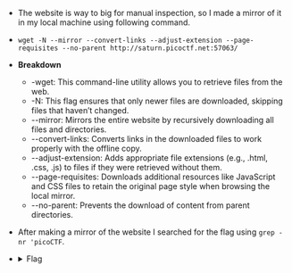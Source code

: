- The website is way to big for manual inspection, so I made a mirror of it in my local machine using following command. 

- `wget -N --mirror --convert-links --adjust-extension --page-requisites --no-parent http://saturn.picoctf.net:57063/`
- **Breakdown**
   - -wget: This command-line utility allows you to retrieve files from the web.
   - -N: This flag ensures that only newer files are downloaded, skipping files that haven’t changed.
   - --mirror: Mirrors the entire website by recursively downloading all files and directories.
   - --convert-links: Converts links in the downloaded files to work properly with the offline copy.
   - --adjust-extension: Adds appropriate file extensions (e.g., .html, .css, .js) to files if they were retrieved without them.
   - --page-requisites: Downloads additional resources like JavaScript and CSS files to retain the original page style when browsing the local mirror.
   - --no-parent: Prevents the download of content from parent directories.
- After making a mirror of the website I searched for the flag using `grep -nr 'picoCTF`.
- <details> 
  <summary>Flag</summary>
   picoCTF{1nsp3ti0n_0f_w3bpag3s_ec95fa49}
  </details>
